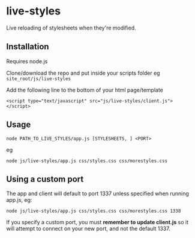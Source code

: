 # live-styles

Live reloading of stylesheets when they're modified.

## Installation

Requires node.js

Clone/download the repo and put inside your scripts folder eg `site_root/js/live-styles`

Add the following line to the bottom of your html page/template

    <script type="text/javascript" src="js/live-styles/client.js"></script>

## Usage

    node PATH_TO_LIVE_STYLES/app.js [STYLESHEETS, ] <PORT>

eg

    node js/live-styles/app.js css/styles.css css/morestyles.css

## Using a custom port ##

The app and client will default to port 1337 unless specified when running app.js, eg:

    node js/live-styles/app.js css/styles.css css/morestyles.css 1338

If you specify a custom port, you must **remember to update client.js** so it will attempt to connect on your new port, and not the default 1337.